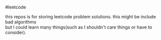 #leetcode

this repos is for storing leetcode problem solutions.
this might be include bad algorithms \
but I could learn many things(such as I shouldn't care things or have to consider).

